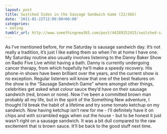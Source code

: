 ```yaml
---
layout: post
title: Switched Sides in the Sausage Sandwich Game (22/365)
date: '2011-01-22T12:00:00+00:00'
categories:
- eating
tumblr_url: http://www.somethingnew365.com/post/44289252415/switched-sides-in-the-sausage-sandwich-game-2
---
```

As I’ve mentioned before, for me Saturday is sausage sandwich day. It’s not really a tradition, it’s just I like eating them so when I’m at home I have one.
My Saturday routine also usually involves listening to the Danny Baker Show on Radio Five Live whilst having a bath. Danny is currently undergoing cancer therapy, from which hopefully he’ll make a speedy recovery. His phone-in shows have been brilliant over the years, and the current show is no exception.
Regular listeners will know that one of the best features on the show is the “Sausage Sandwich Game" where amongst other things, celebrities get asked what colour sauce they’d have on their sausage sandwich (red, brown or none). Now I’ve been a committed brown man probably all my life, but in the spirit of the Something New adventure, I thought I’d break the habit of a lifetime and try some tomato ketchup on my sandwich.
Now having ketchup isn’t new for me - I’ll definitely have it on chips and with scrambled eggs when out the house - but to be honest it just wasn’t right on a sausage sandwich. It was a bit dull compared to the raw excitement that is brown sauce. It’ll be back to the good stuff next time.
